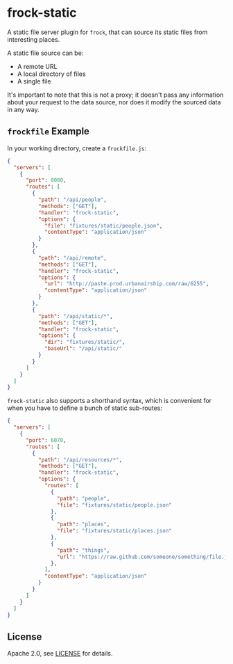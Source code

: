 # frock-static

A static file server plugin for `frock`, that can source its static files from
interesting places.

A static file source can be:

- A remote URL
- A local directory of files
- A single file

It's important to note that this is not a proxy; it doesn't pass any information
about your request to the data source, nor does it modify the sourced data in
any way.

## `frockfile` Example

In your working directory, create a `frockfile.js`:

```json
{
  "servers": [
    {
      "port": 8080,
      "routes": [
        {
          "path": "/api/people",
          "methods": ["GET"],
          "handler": "frock-static",
          "options": {
            "file": "fixtures/static/people.json",
            "contentType": "application/json"
          }
        },
        {
          "path": "/api/remote",
          "methods": ["GET"],
          "handler": "frock-static",
          "options": {
            "url": "http://paste.prod.urbanairship.com/raw/6255",
            "contentType": "application/json"
          }
        },
        {
          "path": "/api/static/*",
          "methods": ["GET"],
          "handler": "frock-static",
          "options": {
            "dir": "fixtures/static/",
            "baseUrl": "/api/static/"
          }
        }
      ]
    }
  ]
}
```

`frock-static` also supports a shorthand syntax, which is convenient for when
you have to define a bunch of static sub-routes:

```json
{
  "servers": [
    {
      "port": 6070,
      "routes": [
        {
          "path": "/api/resources/*",
          "methods": ["GET"],
          "handler": "frock-static",
          "options": {
            "routes": [
              {
                "path": "people",
                "file": "fixtures/static/people.json"
              },
              {
                "path": "places",
                "file": "fixtures/static/places.json"
              },
              {
                "path": "things",
                "url": "https://raw.github.com/someone/something/file.json"
              },
            ],
            "contentType": "application/json"
          }
        }
      ]
    }
  ]
}
```

## License

Apache 2.0, see [LICENSE](./LICENSE) for details.
